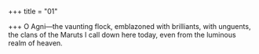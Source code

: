 +++
title = "01"

+++
O Agni—the vaunting flock, emblazoned with brilliants, with unguents, the clans of the Maruts I call down here today, even from the luminous  realm of heaven.